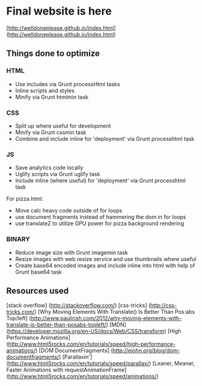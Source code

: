 # Final website is here
[http://welldoneplease.github.io/index.html] (http://welldoneplease.github.io/index.html)


## Things done to optimize

### HTML
- Use includes via Grunt processHtml tasks
- Inline scripts and styles
- Minify via Grunt htmlmin task

### CSS
- Split up where useful for development
- Minify via Grunt cssmin task
- Combine and include inline for 'deployment' via Grunt processhtml task

### JS
- Save analytics code locally
- Uglify scripts via Grunt uglify task
- Include inline (where useful) for 'deployment' via Grunt processhtml task 

For pizza.html: 
- Move calc heavy code outside of for loops
- use document fragments instead of hammering the dom in for loops
- use translateZ to utilize GPU power for pizza background rendering 

### BINARY
- Reduce image size with Grunt imagemin task
- Resize images with web resize service and use thumbnails where useful
- Create base64 encoded images and include inline into html with help of Grunt base64 task


## Resources used
[stack overflow] (http://stackoverflow.com/)
[css-tricks] (http://css-tricks.com/)
[Why Moving Elements With Translate() Is Better Than Pos:abs Top/left] (http://www.paulirish.com/2012/why-moving-elements-with-translate-is-better-than-posabs-topleft/)
[MDN] (https://developer.mozilla.org/en-US/docs/Web/CSS/transform)
[High Performance Animations] (http://www.html5rocks.com/en/tutorials/speed/high-performance-animations/)
[DOM DocumentFragments] (http://ejohn.org/blog/dom-documentfragments/)
[Parallaxin'] (http://www.html5rocks.com/en/tutorials/speed/parallax/)
[Leaner, Meaner, Faster Animations with requestAnimationFrame] (http://www.html5rocks.com/en/tutorials/speed/animations/)

